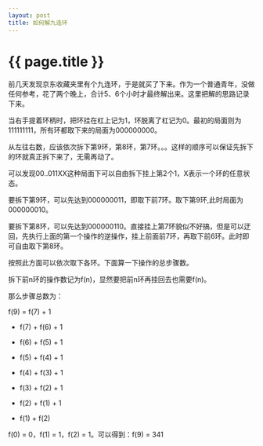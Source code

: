 ```yaml
---
layout: post
title: 如何解九连环
---
```


{{ page.title }}
===============

前几天发现京东收藏夹里有个九连环，于是就买了下来。作为一个普通青年，没做任何参考，花了两个晚上，合计5、6个小时才最终解出来。这里把解的思路记录下来。

当右手提着环柄时，把环挂在杠上记为1，环脱离了杠记为0。最初的局面则为111111111，所有环都取下来的局面为000000000。

从左往右数，应该依次拆下第9环，第8环，第7环。。。这样的顺序可以保证先拆下的环就真正拆下来了，无需再动了。

可以发现00..011XX这种局面下可以自由拆下挂上第2个1，X表示一个环的任意状态。

要拆下第9环，可以先达到000000011，即取下前7环。取下第9环,此时局面为000000010。

要拆下第8环，可以先达到000000110。直接挂上第7环貌似不好搞，但是可以迂回，先执行上面的第一个操作的逆操作，挂上前面前7环，再取下前6环。此时即可自由取下第8环。

按照此方面可以依次取下各环。下面算一下操作的总步骤数。

拆下前n环的操作数记为f(n)，显然要把前n环再挂回去也需要f(n)。

那么步骤总数为：

f(9) = f(7) + 1

+ f(7) + f(6) + 1

+ f(6) + f(5) + 1

+ f(5) + f(4) + 1

+ f(4) + f(3) + 1

+ f(3) + f(2) + 1

+ f(2) + f(1) + 1

+ f(1) + f(2)

f(0) = 0，f(1) = 1，f(2) = 1。可以得到：f(9) = 341
